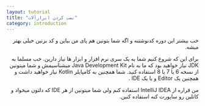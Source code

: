 ```yaml
---
layout: tutorial
title: "نصب کردن ابرازآلات"
category: introduction
---
```



<div dir="rtl" markdown="1">



خب بیشتر این دوره کدنوشتنه و اگه شما بتونین هم پای من بیاین و کد بزنین خیلی بهتر میشه.

برای این که شروع کنیم شما به یک سری نرم افزار و ابزار ها نیاز دارین. خب مسلما به JDK نیاز خواهید بود که ما به نام Java Development Kit میشناسیمش و شما میتونین از نسخه 6 یا 7 یا 8 استفاده کنید. شما همچنین به کامپایلر Kotlin نیاز خواهید داشت و همچنین یک Editor و یا یک IDE .

من قراره از IntelliJ IDEA استفاده کنم ولی شما میتونین از هر IDE که دلتون میخواد و کاتلین رو ساپورت کنه استفاده کنین.
